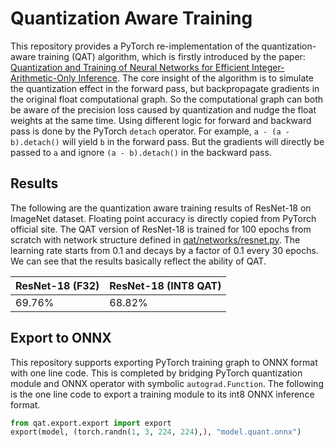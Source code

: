 # Quantization Aware Training

This repository provides a PyTorch re-implementation of the quantization-aware training (QAT) algorithm,
which is firstly introduced by the paper: 
[Quantization and Training of Neural Networks for Efficient Integer-Arithmetic-Only Inference](https://arxiv.org/abs/1712.05877).
The core insight of the algorithm is to simulate the quantization effect in the forward pass,
but backpropagate gradients in the original float computational graph.
So the computational graph can both be aware of the precision loss caused by quantization
and nudge the float weights at the same time.
Using different logic for forward and backward pass is done by the PyTorch `detach` operator.
For example, `a - (a - b).detach()` will yield `b` in the forward pass.
But the gradients will directly be passed to `a` and ignore `(a - b).detach()` in the backward pass.

## Results

The following are the quantization aware training results of ResNet-18 on ImageNet dataset.
Floating point accuracy is directly copied from PyTorch official site.
The QAT version of ResNet-18 is trained for 100 epochs from scratch with network structure defined in [qat/networks/resnet.py](qat/networks/resnet.py).
The learning rate starts from 0.1 and decays by a factor of 0.1 every 30 epochs.
We can see that the results basically reflect the ability of QAT.

|ResNet-18 (F32)|ResNet-18 (INT8 QAT)|
|-|-|
|69.76%|68.82%|

## Export to ONNX

This repository supports exporting PyTorch training graph to ONNX format with one line code.
This is completed by bridging PyTorch quantization module and ONNX operator with symbolic `autograd.Function`.
The following is the one line code to export a training module to its int8 ONNX inference format.

```python
from qat.export.export import export
export(model, (torch.randn(1, 3, 224, 224),), "model.quant.onnx")
```

